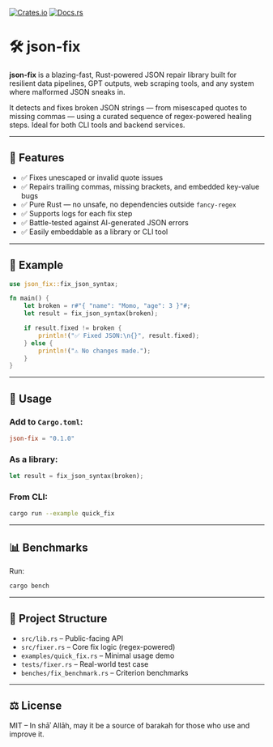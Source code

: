 [![Crates.io](https://img.shields.io/crates/v/json-fix.svg)](https://crates.io/crates/json-fix)
[![Docs.rs](https://docs.rs/json-fix/badge.svg)](https://docs.rs/json-fix)

# 🛠️ json-fix

**json-fix** is a blazing-fast, Rust-powered JSON repair library built for resilient data pipelines, GPT outputs, web scraping tools, and any system where malformed JSON sneaks in.

It detects and fixes broken JSON strings — from misescaped quotes to missing commas — using a curated sequence of regex-powered healing steps. Ideal for both CLI tools and backend services.

---

## 🚀 Features

- ✅ Fixes unescaped or invalid quote issues
- ✅ Repairs trailing commas, missing brackets, and embedded key-value bugs
- ✅ Pure Rust — no unsafe, no dependencies outside `fancy-regex`
- ✅ Supports logs for each fix step
- ✅ Battle-tested against AI-generated JSON errors
- ✅ Easily embeddable as a library or CLI tool

---

## 🧪 Example

```rust
use json_fix::fix_json_syntax;

fn main() {
    let broken = r#"{ "name": "Momo, "age": 3 }"#;
    let result = fix_json_syntax(broken);

    if result.fixed != broken {
        println!("✅ Fixed JSON:\n{}", result.fixed);
    } else {
        println!("⚠️ No changes made.");
    }
}
```

---

## 📂 Usage

### Add to `Cargo.toml`:

```toml
json-fix = "0.1.0"
```

### As a library:

```rust
let result = fix_json_syntax(broken);
```

### From CLI:

```bash
cargo run --example quick_fix
```

---

## 📊 Benchmarks

Run:

```bash
cargo bench
```

---

## 📁 Project Structure

- `src/lib.rs` – Public-facing API
- `src/fixer.rs` – Core fix logic (regex-powered)
- `examples/quick_fix.rs` – Minimal usage demo
- `tests/fixer.rs` – Real-world test case
- `benches/fix_benchmark.rs` – Criterion benchmarks

---

## ⚖️ License

MIT – In shāʾ Allāh, may it be a source of barakah for those who use and improve it.
